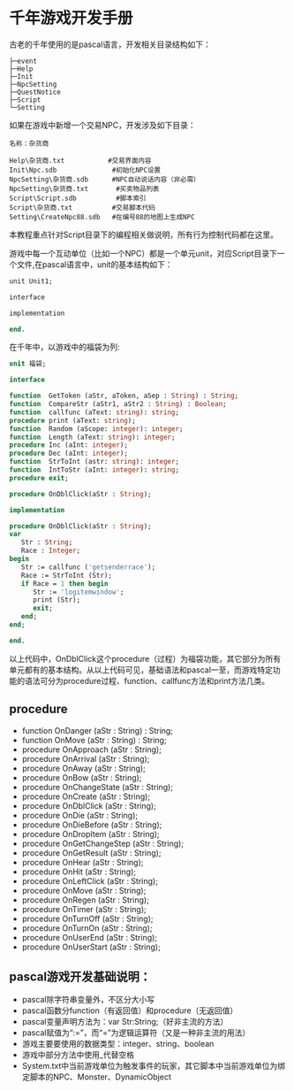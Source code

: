 # 千年游戏开发手册
古老的千年使用的是pascal语言，开发相关目录结构如下：
```
├─event
├─Help
├─Init
├─NpcSetting
├─QuestNotice
├─Script
└─Setting
```

如果在游戏中新增一个交易NPC，开发涉及如下目录：
```
名称：杂货商

Help\杂货商.txt           #交易界面内容
Init\Npc.sdb              #初始化NPC设置
NpcSetting\杂货商.sdb      #NPC自动说话内容（非必需）
NpcSetting\杂货商.txt       #买卖物品列表
Script\Script.sdb          #脚本索引
Script\杂货商.txt          #交易脚本代码
Setting\CreateNpc88.sdb   #在编号88的地图上生成NPC
```

本教程重点针对Script目录下的编程相关做说明，所有行为控制代码都在这里。

游戏中每一个互动单位（比如一个NPC）都是一个单元unit，对应Script目录下一个文件,在pascal语言中，unit的基本结构如下：
```pascal
unit Unit1;  

interface  

implementation  

end.
```

在千年中，以游戏中的福袋为列:
```pascal
unit 福袋;

interface

function  GetToken (aStr, aToken, aSep : String) : String;
function  CompareStr (aStr1, aStr2 : String) : Boolean;
function  callfunc (aText: string): string;
procedure print (aText: string);
function  Random (aScope: integer): integer;
function  Length (aText: string): integer;
procedure Inc (aInt: integer);
procedure Dec (aInt: integer);
function  StrToInt (astr: string): integer;
function  IntToStr (aInt: integer): string;
procedure exit;

procedure OnDblClick(aStr : String);

implementation

procedure OnDblClick(aStr : String);
var
   Str : String;
   Race : Integer;
begin
   Str := callfunc ('getsenderrace');
   Race := StrToInt (Str);
   if Race = 1 then begin
      Str := 'logitemwindow';
      print (Str);
      exit; 
   end;
end;

end.
```

以上代码中，OnDblClick这个procedure（过程）为福袋功能，其它部分为所有单元都有的基本结构。从以上代码可见，基础语法和pascal一至，而游戏特定功能的语法可分为procedure过程、function、callfunc方法和print方法几类。

## procedure
* function OnDanger (aStr : String) : String;
* function OnMove (aStr : String) : String;
* procedure OnApproach (aStr : String);
* procedure OnArrival (aStr : String);
* procedure OnAway (aStr : String);
* procedure OnBow (aStr : String);
* procedure OnChangeState (aStr : String);
* procedure OnCreate (aStr : String);
* procedure OnDblClick (aStr : String);
* procedure OnDie (aStr : String);
* procedure OnDieBefore (aStr : String);
* procedure OnDropItem (aStr : String);
* procedure OnGetChangeStep (aStr : String);
* procedure OnGetResult (aStr : String);
* procedure OnHear (aStr : String);
* procedure OnHit (aStr : String);
* procedure OnLeftClick (aStr : String);
* procedure OnMove (aStr : String);
* procedure OnRegen (aStr : String);
* procedure OnTimer (aStr : String);
* procedure OnTurnOff (aStr : String);
* procedure OnTurnOn (aStr : String);
* procedure OnUserEnd (aStr : String);
* procedure OnUserStart (aStr : String);


## pascal游戏开发基础说明：
* pascal除字符串变量外，不区分大小写
* pascal函数分function（有返回值）和procedure（无返回值）
* pascal变量声明方法为：var Str:String;（好非主流的方法）
* pascal赋值为“:=”，而“=”为逻辑运算符（又是一种非主流的用法）
* 游戏主要要使用的数据类型：integer、string、boolean
* 游戏中部分方法中使用_代替空格
* System.txt中当前游戏单位为触发事件的玩家，其它脚本中当前游戏单位为绑定脚本的NPC、Monster、DynamicObject


